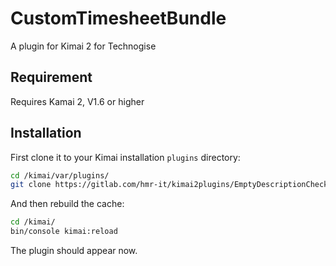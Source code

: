 # CustomTimesheetBundle

A plugin for Kimai 2 for Technogise

## Requirement

Requires Kamai 2, V1.6 or higher

## Installation

First clone it to your Kimai installation `plugins` directory:

```bash
cd /kimai/var/plugins/
git clone https://gitlab.com/hmr-it/kimai2plugins/EmptyDescriptionCheckerBundle.git
```

And then rebuild the cache: 

```bash
cd /kimai/
bin/console kimai:reload
```

The plugin should appear now.
